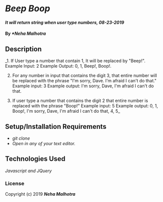 # _Beep Boop_

#### _It will return string when user type numbers, 08-23-2019_

#### By _**Neha Malhotra*_

## Description

_1. If User type a number that contain 1, It will be replaced by "Beep!".
  Example Input: 2
  Example Output: 0, 1, Beep!, Boop!.

2. For any number in input that contains the digit 3, that entire number will be replaced with the phrase "I'm sorry, Dave. I'm afraid I can't do that."
Example input: 3
Example output: I'm sorry, Dave, I'm afraid I can't do that.

3. If user type a number that contains the digit 2 that entire number is replaced with the phrase "Boop!"
Example input: 5
Example output: 0, 1, Boop!, I'm sorry, Dave, I'm afraid I can't do that, 4, 5_

## Setup/Installation Requirements

* _git clone_
* _Open in any of your text editor._

## Technologies Used

_Javascript and JQuery_

### License

Copyright (c) 2019 **_Neha Malhotra_**
